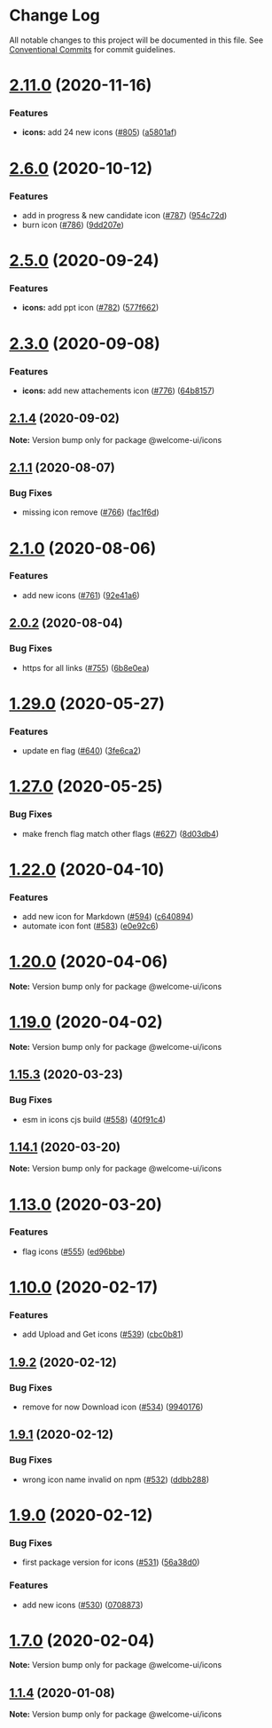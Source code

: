 # Change Log

All notable changes to this project will be documented in this file.
See [Conventional Commits](https://conventionalcommits.org) for commit guidelines.

# [2.11.0](https://github.com/WTTJ/welcome-ui/compare/v2.10.0...v2.11.0) (2020-11-16)


### Features

* **icons:** add 24 new icons ([#805](https://github.com/WTTJ/welcome-ui/issues/805)) ([a5801af](https://github.com/WTTJ/welcome-ui/commit/a5801afdf9cea5811061206ef579aea5919e4198))





# [2.6.0](https://github.com/WTTJ/welcome-ui/compare/v2.5.2...v2.6.0) (2020-10-12)


### Features

* add in progress & new candidate icon ([#787](https://github.com/WTTJ/welcome-ui/issues/787)) ([954c72d](https://github.com/WTTJ/welcome-ui/commit/954c72d7ca3fee8f393e3479e2ea83ff4e2563dd))
* burn icon ([#786](https://github.com/WTTJ/welcome-ui/issues/786)) ([9dd207e](https://github.com/WTTJ/welcome-ui/commit/9dd207e96c7d620d0826584e251bdf8fd4434522))





# [2.5.0](https://github.com/WTTJ/welcome-ui/compare/v2.4.1...v2.5.0) (2020-09-24)


### Features

* **icons:** add ppt icon ([#782](https://github.com/WTTJ/welcome-ui/issues/782)) ([577f662](https://github.com/WTTJ/welcome-ui/commit/577f6626c6546b4fdf8b207b55a06f9f5e91a4da))





# [2.3.0](https://github.com/WTTJ/welcome-ui/compare/v2.2.0...v2.3.0) (2020-09-08)


### Features

* **icons:** add new attachements icon ([#776](https://github.com/WTTJ/welcome-ui/issues/776)) ([64b8157](https://github.com/WTTJ/welcome-ui/commit/64b8157441b7541780df410893733938c637857d))





## [2.1.4](https://github.com/WTTJ/welcome-ui/compare/v2.1.3...v2.1.4) (2020-09-02)

**Note:** Version bump only for package @welcome-ui/icons





## [2.1.1](https://github.com/WTTJ/welcome-ui/compare/v2.1.0...v2.1.1) (2020-08-07)


### Bug Fixes

* missing icon remove ([#766](https://github.com/WTTJ/welcome-ui/issues/766)) ([fac1f6d](https://github.com/WTTJ/welcome-ui/commit/fac1f6d13db021ed58ced06e2e4306ab75507865))





# [2.1.0](https://github.com/WTTJ/welcome-ui/compare/v2.0.2...v2.1.0) (2020-08-06)


### Features

* add new icons ([#761](https://github.com/WTTJ/welcome-ui/issues/761)) ([92e41a6](https://github.com/WTTJ/welcome-ui/commit/92e41a611085b6f0b5b23feae489dcde17ff1e50))





## [2.0.2](https://github.com/WTTJ/welcome-ui/compare/v2.0.1...v2.0.2) (2020-08-04)


### Bug Fixes

* https for all links ([#755](https://github.com/WTTJ/welcome-ui/issues/755)) ([6b8e0ea](https://github.com/WTTJ/welcome-ui/commit/6b8e0ea7807486510169437bb909cb65038ff6f5))





# [1.29.0](https://github.com/WTTJ/welcome-ui/compare/v1.28.0...v1.29.0) (2020-05-27)


### Features

* update en flag ([#640](https://github.com/WTTJ/welcome-ui/issues/640)) ([3fe6ca2](https://github.com/WTTJ/welcome-ui/commit/3fe6ca2b45a6e4a080231038f345f37593079aa3))





# [1.27.0](https://github.com/WTTJ/welcome-ui/compare/v1.26.4...v1.27.0) (2020-05-25)


### Bug Fixes

* make french flag match other flags ([#627](https://github.com/WTTJ/welcome-ui/issues/627)) ([8d03db4](https://github.com/WTTJ/welcome-ui/commit/8d03db4b2cf31eac52f39b15af0e3e47e3ce2fd7))





# [1.22.0](https://github.com/WTTJ/welcome-ui/compare/v1.21.2...v1.22.0) (2020-04-10)


### Features

* add new icon for Markdown ([#594](https://github.com/WTTJ/welcome-ui/issues/594)) ([c640894](https://github.com/WTTJ/welcome-ui/commit/c6408943a0a5323ffdddf228e0dc37fb91602742))
* automate icon font ([#583](https://github.com/WTTJ/welcome-ui/issues/583)) ([e0e92c6](https://github.com/WTTJ/welcome-ui/commit/e0e92c6f7a37d7eccb4a31817811be84c50ec5fb))





# [1.20.0](https://github.com/WTTJ/welcome-ui/compare/v1.19.2...v1.20.0) (2020-04-06)

**Note:** Version bump only for package @welcome-ui/icons





# [1.19.0](https://github.com/WTTJ/welcome-ui/compare/v1.18.1...v1.19.0) (2020-04-02)

**Note:** Version bump only for package @welcome-ui/icons





## [1.15.3](https://github.com/WTTJ/welcome-ui/compare/v1.14.1...v1.15.3) (2020-03-23)


### Bug Fixes

* esm in icons cjs build ([#558](https://github.com/WTTJ/welcome-ui/issues/558)) ([40f91c4](https://github.com/WTTJ/welcome-ui/commit/40f91c420070d57621b13b3f87d9a1e39fd13372))





## [1.14.1](https://github.com/WTTJ/welcome-ui/compare/v1.13.0...v1.14.1) (2020-03-20)

**Note:** Version bump only for package @welcome-ui/icons





# [1.13.0](https://github.com/WTTJ/welcome-ui/compare/v1.12.0...v1.13.0) (2020-03-20)


### Features

* flag icons ([#555](https://github.com/WTTJ/welcome-ui/issues/555)) ([ed96bbe](https://github.com/WTTJ/welcome-ui/commit/ed96bbe0ebec43ef2aab09c8889c4d7472267348))





# [1.10.0](https://github.com/WTTJ/welcome-ui/compare/v1.9.3...v1.10.0) (2020-02-17)


### Features

* add Upload and Get icons ([#539](https://github.com/WTTJ/welcome-ui/issues/539)) ([cbc0b81](https://github.com/WTTJ/welcome-ui/commit/cbc0b81dc84f0cbad4182a1e8afb844d0dfee9c0))





## [1.9.2](https://github.com/WTTJ/welcome-ui/compare/v1.9.1...v1.9.2) (2020-02-12)


### Bug Fixes

* remove for now Download icon ([#534](https://github.com/WTTJ/welcome-ui/issues/534)) ([9940176](https://github.com/WTTJ/welcome-ui/commit/99401768878932d648adfcb12cf402b22e098bed))





## [1.9.1](https://github.com/WTTJ/welcome-ui/compare/v1.9.0...v1.9.1) (2020-02-12)


### Bug Fixes

* wrong icon name invalid on npm ([#532](https://github.com/WTTJ/welcome-ui/issues/532)) ([ddbb288](https://github.com/WTTJ/welcome-ui/commit/ddbb2888f0473865410eb89d7cc02b8109463142))





# [1.9.0](https://github.com/WTTJ/welcome-ui/compare/v1.8.0...v1.9.0) (2020-02-12)


### Bug Fixes

* first package version for icons ([#531](https://github.com/WTTJ/welcome-ui/issues/531)) ([56a38d0](https://github.com/WTTJ/welcome-ui/commit/56a38d0bb2db2a5bc0e0eac30801aa8ca5bd2704))


### Features

* add new icons ([#530](https://github.com/WTTJ/welcome-ui/issues/530)) ([0708873](https://github.com/WTTJ/welcome-ui/commit/0708873527e8b6cade49f6248ca9276cbb1c2803))





# [1.7.0](https://github.com/WTTJ/welcome-ui/compare/v1.6.3...v1.7.0) (2020-02-04)

**Note:** Version bump only for package @welcome-ui/icons





## [1.1.4](https://github.com/WTTJ/welcome-ui/compare/v1.1.3...v1.1.4) (2020-01-08)

**Note:** Version bump only for package @welcome-ui/icons

